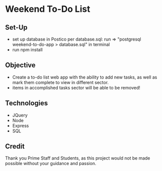 # Weekend To-Do List


## Set-Up
- set up database in Postico per database.sql: run => "postgresql weekend-to-do-app > database.sql" in terminal
- run npm install
 
## Objective
- Create a to-do list web app with the ability to add new tasks, as well as mark them complete to view in different sector. 
- items in accomplished tasks sector will be able to be removed!

## Technologies
- JQuery
- Node
- Express
- SQL


## Credit
Thank you Prime Staff and Students, as this project would not be made possible without your guidance and passion.
